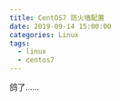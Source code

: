 ```yaml
---
title: CentOS7 防火墙配置
date: 2019-09-14 15:00:00
categories: Linux
tags:
  - linux
  - centos7
---
```


鸽了……

<!--more-->
